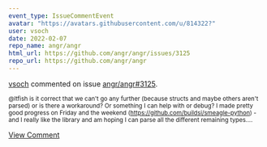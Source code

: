 ```yaml
---
event_type: IssueCommentEvent
avatar: "https://avatars.githubusercontent.com/u/814322?"
user: vsoch
date: 2022-02-07
repo_name: angr/angr
html_url: https://github.com/angr/angr/issues/3125
repo_url: https://github.com/angr/angr
---
```


<a href='https://github.com/vsoch' target='_blank'>vsoch</a> commented on issue <a href='https://github.com/angr/angr/issues/3125' target='_blank'>angr/angr#3125</a>.

<small>@ltfish is it correct that we can't go any further (because structs and maybe others aren't parsed) or is there a workaround? Or something I can help with or debug? I made pretty good progress on Friday and the weekend (https://github.com/buildsi/smeagle-python) - and I really like the library and am hoping I can parse all the different remaining types....</small>

<a href='https://github.com/angr/angr/issues/3125' target='_blank'>View Comment</a>